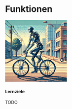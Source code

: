 <!--
author:   Tilman Schieber
email:    tilman.schieber@tu-berlin.de
version:  0.0.1
date:     2024
language: de
narrator: Deutsch Female
logo:     img/6/bicycle.png
icon:     img/TU_Logo_kurz.svg
comment:  Wir lernen Listen und Sequenzen und wie wir mit der for-Schleife über sie iterieren können.
import:   https://raw.githubusercontent.com/LiaTemplates/Pyodide/master/README.md
import:   https://raw.githubusercontent.com/liaScript/mermaid_template/master/README.md
import:   macros/macros.md
import:   macros/midi.md
link:     styles/main.css

-->

# Funktionen

<div class="flex-container align-center my-4">

<div class="flex-child">

![Was ist Programmieren?](img/6/bicycle.png)

</div>

<div class="flex-child-2 mx-3">

<h4>Lernziele</h4>

TODO

</div>

</div>


